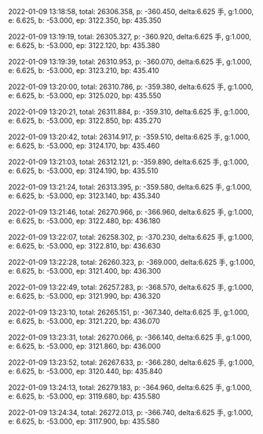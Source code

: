 2022-01-09 13:18:58, total: 26306.358, p: -360.450, delta:6.625 手, g:1.000, e: 6.625, b: -53.000, ep: 3122.350, bp: 435.350

2022-01-09 13:19:19, total: 26305.327, p: -360.920, delta:6.625 手, g:1.000, e: 6.625, b: -53.000, ep: 3122.120, bp: 435.380

2022-01-09 13:19:39, total: 26310.953, p: -360.070, delta:6.625 手, g:1.000, e: 6.625, b: -53.000, ep: 3123.210, bp: 435.410

2022-01-09 13:20:00, total: 26310.786, p: -359.380, delta:6.625 手, g:1.000, e: 6.625, b: -53.000, ep: 3125.020, bp: 435.550

2022-01-09 13:20:21, total: 26311.884, p: -359.310, delta:6.625 手, g:1.000, e: 6.625, b: -53.000, ep: 3122.850, bp: 435.270

2022-01-09 13:20:42, total: 26314.917, p: -359.510, delta:6.625 手, g:1.000, e: 6.625, b: -53.000, ep: 3124.170, bp: 435.460

2022-01-09 13:21:03, total: 26312.121, p: -359.890, delta:6.625 手, g:1.000, e: 6.625, b: -53.000, ep: 3124.190, bp: 435.510

2022-01-09 13:21:24, total: 26313.395, p: -359.580, delta:6.625 手, g:1.000, e: 6.625, b: -53.000, ep: 3123.140, bp: 435.340

2022-01-09 13:21:46, total: 26270.966, p: -366.960, delta:6.625 手, g:1.000, e: 6.625, b: -53.000, ep: 3122.480, bp: 436.180

2022-01-09 13:22:07, total: 26258.302, p: -370.230, delta:6.625 手, g:1.000, e: 6.625, b: -53.000, ep: 3122.810, bp: 436.630

2022-01-09 13:22:28, total: 26260.323, p: -369.000, delta:6.625 手, g:1.000, e: 6.625, b: -53.000, ep: 3121.400, bp: 436.300

2022-01-09 13:22:49, total: 26257.283, p: -368.570, delta:6.625 手, g:1.000, e: 6.625, b: -53.000, ep: 3121.990, bp: 436.320

2022-01-09 13:23:10, total: 26265.151, p: -367.340, delta:6.625 手, g:1.000, e: 6.625, b: -53.000, ep: 3121.220, bp: 436.070

2022-01-09 13:23:31, total: 26270.066, p: -366.140, delta:6.625 手, g:1.000, e: 6.625, b: -53.000, ep: 3121.860, bp: 436.000

2022-01-09 13:23:52, total: 26267.633, p: -366.280, delta:6.625 手, g:1.000, e: 6.625, b: -53.000, ep: 3120.440, bp: 435.840

2022-01-09 13:24:13, total: 26279.183, p: -364.960, delta:6.625 手, g:1.000, e: 6.625, b: -53.000, ep: 3119.680, bp: 435.580

2022-01-09 13:24:34, total: 26272.013, p: -366.740, delta:6.625 手, g:1.000, e: 6.625, b: -53.000, ep: 3117.900, bp: 435.580